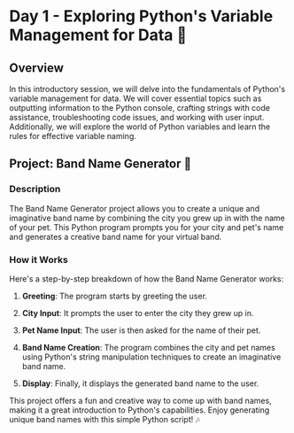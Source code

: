 # Day 1 - Exploring Python's Variable Management for Data 🐍

## Overview

In this introductory session, we will delve into the fundamentals of Python's variable management for data. We will cover essential topics such as outputting information to the Python console, crafting strings with code assistance, troubleshooting code issues, and working with user input. Additionally, we will explore the world of Python variables and learn the rules for effective variable naming.

## Project: Band Name Generator 🎸

### Description

The Band Name Generator project allows you to create a unique and imaginative band name by combining the city you grew up in with the name of your pet. This Python program prompts you for your city and pet's name and generates a creative band name for your virtual band.

### How it Works

Here's a step-by-step breakdown of how the Band Name Generator works:

1. **Greeting**: The program starts by greeting the user.

2. **City Input**: It prompts the user to enter the city they grew up in.

3. **Pet Name Input**: The user is then asked for the name of their pet.

4. **Band Name Creation**: The program combines the city and pet names using Python's string manipulation techniques to create an imaginative band name.

5. **Display**: Finally, it displays the generated band name to the user.

This project offers a fun and creative way to come up with band names, making it a great introduction to Python's capabilities. Enjoy generating unique band names with this simple Python script! 🎶
